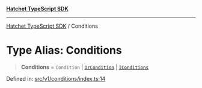 [**Hatchet TypeScript SDK**](../README.md)

***

[Hatchet TypeScript SDK](../README.md) / Conditions

# Type Alias: Conditions

> **Conditions** = `Condition` \| [`OrCondition`](../classes/OrCondition.md) \| [`IConditions`](IConditions.md)

Defined in: [src/v1/conditions/index.ts:14](https://github.com/hatchet-dev/hatchet/blob/0288a24f2e9f14787135b399bd47182f4d1260d9/sdks/typescript/src/v1/conditions/index.ts#L14)
